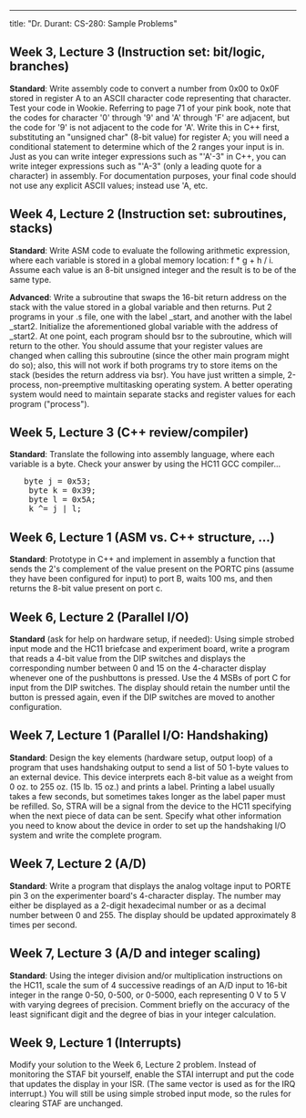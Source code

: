 ---
title: "Dr. Durant: CS-280: Sample Problems"

## Week 3, Lecture 3 (Instruction set: bit/logic, branches)

__Standard__: Write assembly code to convert a number from 0x00 to 0x0F stored in register A
to an ASCII character code representing that character. Test your code in Wookie.
Referring to page 71 of your pink book, note that the codes for character '0'
through '9' and 'A' through 'F' are adjacent, but the code for '9' is not adjacent
to the code for 'A'. Write this in C++ first, substituting an "unsigned
char" (8-bit value) for register A; you will need a conditional statement to
determine which of the 2 ranges your input is in. Just as you can write integer
expressions such as "'A'-3" in C++, you can write integer expressions such as
"'A-3" (only a leading quote for a character) in assembly. For documentation
purposes, your final code should not use any explicit ASCII values; instead use 'A,
etc.

## Week 4, Lecture 2 (Instruction set: subroutines, stacks)

__Standard__: Write ASM code to evaluate the following arithmetic expression, where each variable is stored in a
global memory location: f * g + h / i. Assume each value is an 8-bit unsigned integer and the result is to be of
the same type.

__Advanced__: Write a subroutine that swaps the 16-bit return address on the stack with the value stored in a global
variable and then returns. Put 2 programs in your .s file, one with the label \_start, and another with the label
\_start2. Initialize the aforementioned global variable with the address of \_start2. At one point, each program
should bsr to the subroutine, which will return to the other. You should assume that your register values are
changed when calling this subroutine (since the other main program might do so); also, this will not work if both
programs try to store items on the stack (besides the return address via bsr). You have just written a simple,
2-process, non-preemptive multitasking operating system. A better operating system would need to maintain
separate stacks and register values for each program ("process").

## Week 5, Lecture 3 (C++ review/compiler)

__Standard__: Translate the following into assembly language, where each variable is a byte. Check your answer by
using the HC11 GCC compiler...
<pre>	byte j = 0x53;
	byte k = 0x39;
	byte l = 0x5A;
	k ^= j | l;</pre>

## Week 6, Lecture 1 (ASM vs. C++ structure, ...)

__Standard__: Prototype in C++ and implement in assembly a function that sends the 2's complement of the value
present on the PORTC pins (assume they have been configured for input) to port B, waits 100 ms, and then returns
the 8-bit value present on port c.

## Week 6, Lecture 2 (Parallel I/O)

__Standard__ (ask for help on hardware setup, if needed): Using simple strobed input mode and the HC11 briefcase and
experiment board, write a program that reads a 4-bit value from the DIP switches and displays the corresponding
number between 0 and 15 on the 4-character display whenever one of the pushbuttons is pressed. Use the 4 MSBs of
port C for input from the DIP switches. The display
should retain the number until the button is pressed again, even if the DIP switches are moved to another
configuration.

## Week 7, Lecture 1 (Parallel I/O: Handshaking)

__Standard__: Design the key elements (hardware setup, output loop) of a program that uses handshaking output to send
a list of 50 1-byte values to an external device. This device interprets each 8-bit value as a weight from 0 oz.
to 255 oz. (15 lb. 15 oz.) and prints a label. Printing a label usually takes a few seconds, but sometimes takes
longer as the label paper must be refilled. So, STRA will be a signal from the device to the HC11 specifying
when the next piece of data can be sent. Specify what other information you need to know about the device in
order to set up the handshaking I/O system and write the complete program.

## Week 7, Lecture 2 (A/D)

__Standard__: Write a program that displays the analog voltage input to PORTE pin 3 on the
experimenter board's 4-character display. The number may either be displayed
as a 2-digit hexadecimal number or as a decimal number between 0 and 255.
The display should be updated approximately 8 times per second.

## Week 7, Lecture 3 (A/D and integer scaling)

__Standard__: Using the integer division and/or multiplication instructions on the
HC11, scale the sum of 4 successive readings of an A/D input to 16-bit integer in the
range 0-50, 0-500, or 0-5000, each representing 0 V to 5 V with varying degrees of
precision. Comment briefly on the accuracy of the least significant digit and the
degree of bias in your integer calculation.

## Week 9, Lecture 1 (Interrupts)

Modify your solution to the Week 6, Lecture 2 problem. Instead of monitoring the STAF
bit yourself, enable the STAI interrupt and put the code that updates the display
in your ISR. (The same vector is used as for the IRQ interrupt.) You will still be using
simple strobed input mode, so the rules for clearing STAF are unchanged.
